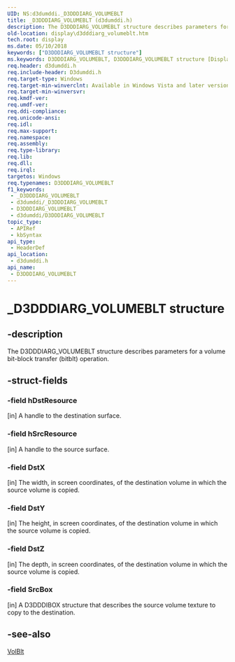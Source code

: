 ```yaml
---
UID: NS:d3dumddi._D3DDDIARG_VOLUMEBLT
title: _D3DDDIARG_VOLUMEBLT (d3dumddi.h)
description: The D3DDDIARG_VOLUMEBLT structure describes parameters for a volume bit-block transfer (bitblt) operation.
old-location: display\d3dddiarg_volumeblt.htm
tech.root: display
ms.date: 05/10/2018
keywords: ["D3DDDIARG_VOLUMEBLT structure"]
ms.keywords: D3DDDIARG_VOLUMEBLT, D3DDDIARG_VOLUMEBLT structure [Display Devices], UMDisplayDriver_param_Structs_21157114-7596-4031-8531-019e7acc3dbe.xml, _D3DDDIARG_VOLUMEBLT, d3dumddi/D3DDDIARG_VOLUMEBLT, display.d3dddiarg_volumeblt
req.header: d3dumddi.h
req.include-header: D3dumddi.h
req.target-type: Windows
req.target-min-winverclnt: Available in Windows Vista and later versions of the Windows operating systems.
req.target-min-winversvr: 
req.kmdf-ver: 
req.umdf-ver: 
req.ddi-compliance: 
req.unicode-ansi: 
req.idl: 
req.max-support: 
req.namespace: 
req.assembly: 
req.type-library: 
req.lib: 
req.dll: 
req.irql: 
targetos: Windows
req.typenames: D3DDDIARG_VOLUMEBLT
f1_keywords:
 - _D3DDDIARG_VOLUMEBLT
 - d3dumddi/_D3DDDIARG_VOLUMEBLT
 - D3DDDIARG_VOLUMEBLT
 - d3dumddi/D3DDDIARG_VOLUMEBLT
topic_type:
 - APIRef
 - kbSyntax
api_type:
 - HeaderDef
api_location:
 - d3dumddi.h
api_name:
 - D3DDDIARG_VOLUMEBLT
---
```


# _D3DDDIARG_VOLUMEBLT structure


## -description

The D3DDDIARG_VOLUMEBLT structure describes parameters for a volume bit-block transfer (bitblt) operation.

## -struct-fields

### -field hDstResource

[in] A handle to the destination surface.

### -field hSrcResource

[in] A handle to the source surface.

### -field DstX

[in] The width, in screen coordinates, of the destination volume in which the source volume is copied.

### -field DstY

[in] The height, in screen coordinates, of the destination volume in which the source volume is copied.

### -field DstZ

[in] The depth, in screen coordinates, of the destination volume in which the source volume is copied.

### -field SrcBox

[in] A D3DDDIBOX structure that describes the source volume texture to copy to the destination.

## -see-also

<a href="/windows-hardware/drivers/ddi/d3dumddi/nc-d3dumddi-pfnd3dddi_volblt">VolBlt</a>
